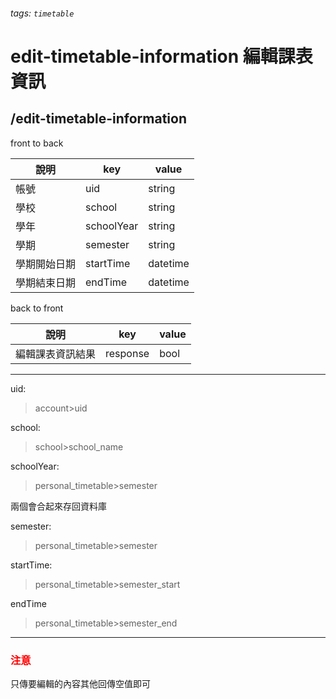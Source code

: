 ###### tags: `timetable`
# edit-timetable-information 編輯課表資訊
## /edit-timetable-information
front to back

| 說明         | key        | value    |
| ------------ | ---------- | -------- |
| 帳號         | uid         | string   |
| 學校         | school     | string   |
| 學年         | schoolYear | string   |
| 學期         | semester   | string   |
| 學期開始日期 | startTime  | datetime |
| 學期結束日期 | endTime    | datetime |

back to front

| 說明         | key     | value |
| ------------ | ------- | ----- |
| 編輯課表資訊結果 | response |  bool     |

---
uid:
 >account>uid

school:
 >school>school_name

schoolYear:
 >personal_timetable>semester

兩個會合起來存回資料庫

semester:
 >personal_timetable>semester

startTime:
 >personal_timetable>semester_start

endTime
 >personal_timetable>semester_end
---
### <font color=red> **注意**  </font>
只傳要編輯的內容其他回傳空值即可